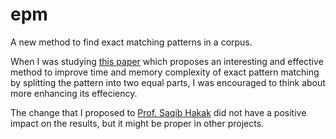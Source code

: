 # epm
A new method to find exact matching patterns in a corpus.

When I was studying [this paper](https://journals.plos.org/plosone/article?id=10.1371/journal.pone.0200912) which proposes an interesting and effective method to improve time and memory complexity of exact pattern matching by splitting the pattern into two equal parts, I was encouraged to think about more enhancing its effeciency.

The change that I proposed to [Prof. Saqib Hakak](https://scholar.google.com/citations?hl=en&user=_16fHwIAAAAJ&view_op=list_works&sortby=pubdate#) did not have a positive impact on the results, but it might be proper in other projects.
